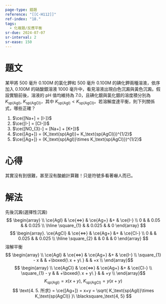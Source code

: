 ```yaml
---
page-type: 錯題
reference: "[[C-H112]]"
ref-index: "18."
tags:
  - 化複題/反應平衡
sr-due: 2024-07-07
sr-interval: 2
sr-ease: 150
---
```

# 題文
某甲將 500 毫升 0.100M 的氯化鉀和 500 毫升 0.100M 的碘化鉀兩種溶液，依序加入 0.100M 的硝酸銀溶液 1000 毫升中，看見溶液出現白色沉澱與黃色沉澱。假設實驗前後，溶液的 pH 值均維持為 7.0，且碘化銀與氯化銀的溶度積分別為 $K_\text{sp(AgI)},\ K_\text{sp(AgCl)}$，其中 $K_\text{sp(AgI)} < K_\text{sp(AgCl)}$。若溶解度達平衡，則下列關係式，哪些正確？
1. $\ce{[Na+] = [I-]}$
2. $\ce{[I-] = [Cl-]}$
3. $\ce{[NO_{3}-] = [Na+] + [K+]}$
4. $\ce{[Ag+]} = (K_\text{sp(AgI)}+ K_\text{sp(AgCl)})^{1/2}$
5. $\ce{[Ag+]} = (K_\text{sp(AgI)}\times K_\text{sp(AgCl)})^{1/2}$
# 心得
其實沒有到很難，甚至沒有酸鹼計算難！只是符號多看著嚇人而已。
# 解法
先後沉澱(選擇性沉澱)
$$
\begin{array} \\
 \ce{AgI}  & \ce{<=>} & \ce{Ag+} &+ &  \ce{I-} \\
 0 &  & 0.05 &  & 0.025 \\
\hline \square_{1}  &  & 0.025 &  & 0
\end{array}
$$
$$
\begin{array}.
 \ce{AgCl}  & \ce{<=>} & \ce{Ag+} &+ &  \ce{Cl-} \\
 0 &  & 0.025 &  & 0.025 \\
\hline \square_{2}  &  & 0 &  & 0
\end{array}
$$
溶解平衡
$$
\begin{array} \\
 \ce{AgI}  & \ce{<=>} & \ce{Ag+} &+ &  \ce{I-} \\
 \square_{1} - x &  & +\boxed{\ x + y\ } &  & +x \\
\end{array}$$
$$
\begin{array} \\
 \ce{AgCl}  & \ce{<=>} & \ce{Ag+} &+ &  \ce{Cl-} \\
 \square_{1} - y &  & +\boxed{\ x + y\ } &  & +y \\
\end{array}$$
$$
K_\text{sp(AgI)} = x(x+y),\ K_\text{sp(AgCl)} = y(x+y)
$$
$$
\text{4. 5. 所求} = \ce{[Ag+]} = x+y = \sqrt{ K_\text{sp(AgI)}\times K_\text{sp(AgCl)} }\ \blacksquare_\text{4, 5}
$$
 